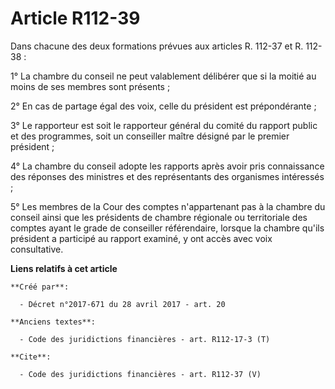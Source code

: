 # Article R112-39

Dans chacune des deux formations prévues aux articles R. 112-37 et R. 112-38 : 

1° La chambre du conseil ne peut valablement délibérer que si la moitié au moins de ses membres sont présents ; 

2° En cas de partage égal des voix, celle du président est prépondérante ; 

3° Le rapporteur est soit le rapporteur général du comité du rapport public et des programmes, soit un conseiller maître
désigné par le premier président ; 

4° La chambre du conseil adopte les rapports après avoir pris connaissance des réponses des ministres et des représentants
des organismes intéressés ; 

5° Les membres de la Cour des comptes n'appartenant pas à la chambre du conseil ainsi que les présidents de chambre régionale
ou territoriale des comptes ayant le grade de conseiller référendaire, lorsque la chambre qu'ils président a participé au
rapport examiné, y ont accès avec voix consultative.

**Liens relatifs à cet article**

	**Créé par**:

	  - Décret n°2017-671 du 28 avril 2017 - art. 20

	**Anciens textes**:

	  - Code des juridictions financières - art. R112-17-3 (T)

	**Cite**:

	  - Code des juridictions financières - art. R112-37 (V)
